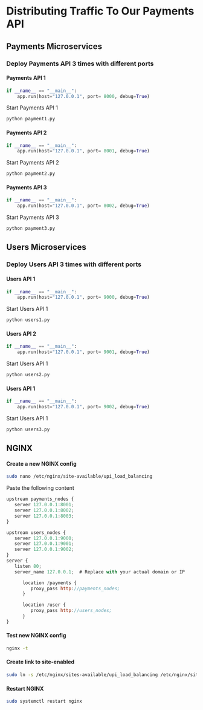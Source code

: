 # Distributing Traffic To Our Payments API

## Payments Microservices
### Deploy Payments API 3 times with different ports
#### Payments API 1
```python
if __name__ == "__main__":
	app.run(host="127.0.0.1", port= 8000, debug=True)
```
Start Payments API 1
```bash
python payment1.py
```

#### Payments API 2
```python
if __name__ == "__main__":
	app.run(host="127.0.0.1", port= 8001, debug=True)
```
Start Payments API 2
```bash
python payment2.py
```

#### Payments API 3
```python
if __name__ == "__main__":
	app.run(host="127.0.0.1", port= 8002, debug=True)
```
Start Payments API 3
```bash
python payment3.py
```


## Users Microservices
### Deploy Users API 3 times with different ports
#### Users API 1
```python
if __name__ == "__main__":
	app.run(host="127.0.0.1", port= 9000, debug=True)
```
Start Users API 1
```bash
python users1.py
```

#### Users API 2
```python
if __name__ == "__main__":
	app.run(host="127.0.0.1", port= 9001, debug=True)
```
Start Users API 1
```bash
python users2.py
```

#### Users API 1
```python
if __name__ == "__main__":
	app.run(host="127.0.0.1", port= 9002, debug=True)
```
Start Users API 1
```bash
python users3.py
```

## NGINX
#### Create a new NGINX config
```bash
sudo nano /etc/nginx/site-available/upi_load_balancing
```

Paste the following content
```javascript
upstream payments_nodes {
   server 127.0.0.1:8001;
   server 127.0.0.1:8002;
   server 127.0.0.1:8003;
}

upstream users_nodes {
   server 127.0.0.1:9000;
   server 127.0.0.1:9001;
   server 127.0.0.1:9002;
}
server {
   listen 80;
   server_name 127.0.0.1;  # Replace with your actual domain or IP

      location /payments {
         proxy_pass http://payments_nodes;
      }

      location /user {
         proxy_pass http://users_nodes;
      }
}
```

#### Test new NGINX config
```bash
nginx -t
```

#### Create link to site-enabled
```bash
sudo ln -s /etc/nginx/sites-available/upi_load_balancing /etc/nginx/sites-enabled/
```

#### Restart NGINX
```bash
sudo systemctl restart nginx
```
